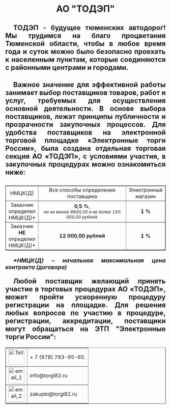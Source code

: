 <html>
  <head>
    <style>
      p { text-indent: 25px; text-align: justify;}
      table {table-layout: fixed}
    </style>
  </head>
  <body>
  <h1 align="center"> АО "ТОДЭП"</h1>
     <h2><p>
      ТОДЭП - будущее тюменских автодорог! Мы трудимся на благо процветания Тюменской области, чтобы в любое время года и суток можно было безопасно проехать к населенным пунктам, которые соединяются с районными центрами и городами.
    </p></h2>
    <h2><p>
      Важное значение для эффективной работы занимает выбор поставщиков товаров, работ и услуг, требуемых для осуществления основной деятельности. В основе выбора поставщиков, лежат принципы публичности и прозрачности закупочных процессов. Для удобства поставщиков на электронной торговой площадке «Электронные торги России», была создана отдельная торговая секция АО «ТОДЭП», с условиями участия, в закупочных процедурах можно ознакомиться ниже:
      <h2><p>
      <table width="100%" border="1" style="display: inlineinline">
      <tr width="880000">
      <td align="center", >НМЦК(Д)</td>
      <td align="center">Все способы определения поставщика</td>
      <td align="center">Электронный магазин</td></tr> 
      <tr>
      <td align="center">Заказчик определил НМЦК(Д)*</td>
      <td align="center", width="200%"><b>0,5 %</b>,<br><small><i>но не менее 8800,00 и не более 150 000,00 рублей.</i></small></td>
      <td align="center"><b>1 %</b></td></tr> 
      <td align="center">Заказчик <b>НЕ</b> определил НМЦК(Д)*</td>
      <td align="center"><b>12 000,00 рублей</b></td>
      <td align="center"><b>1 %</b></td></tr> 
  </table>

 <i align="center"><small>*НМЦК(Д) – начальная максимальная цена контракта (договора)</small></i>
 <p> Любой поставщик желающий принять участие в торговых процедурах АО «ТОДЭП», может пройти ускоренную процедуру регистрации на площадке. Для решения любых вопросов по участию в процедуре, регистрации, аккредитации, поставщики могут обращаться на ЭТП "Электронные торги России":</p>
    
    
<table border="1" style="display: inlineinline" >
      <tr>
      <td align="center"><i> <img src="https://cdn.icon-icons.com/icons2/1580/PNG/512/2849835-call-cell-communication-interface-multimedia-phone-telephone_108000.png" width="50" height="51" alt="Tell"></i></td>
      <td>+ 7 (978) 783-95-65.</td></tr> 
      <tr>
      <td align="center"><img src="https://cdn.icon-icons.com/icons2/614/PNG/512/email-envelope-outline-shape-with-rounded-corners_icon-icons.com_56530.png" width="50" height="51" alt="email_1"></td>
      <td>info@torgi82.ru</td></tr> 
       <tr>
      <td align="center"><img src="https://cdn.icon-icons.com/icons2/614/PNG/512/email-envelope-outline-shape-with-rounded-corners_icon-icons.com_56530.png" width="50" height="51" alt="email_2"></td>
      <td>zakupki@torgi82.ru</td></tr> 
    </table>
  </body>
</html>


